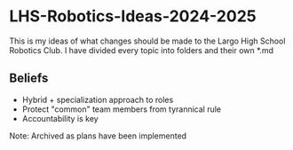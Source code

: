 # LHS-Robotics-Ideas-2024-2025
This is my ideas of what changes should be made to the Largo High School Robotics Club. I have divided every topic into folders and their own *.md
## Beliefs
* Hybrid + specialization approach to roles
* Protect "common" team members from tyrannical rule
* Accountability is key

Note: Archived as plans have been implemented
